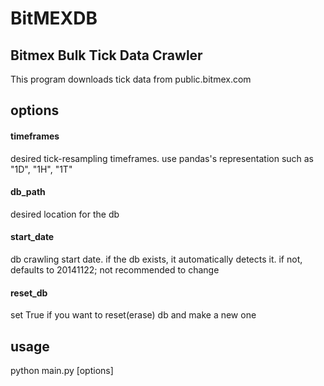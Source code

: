 # BitMEXDB

## Bitmex Bulk Tick Data Crawler
This program downloads tick data from public.bitmex.com

## options
#### timeframes
desired tick-resampling timeframes. use pandas's representation such as "1D", "1H", "1T"  
#### db_path
desired location for the db  
#### start_date
db crawling start date. if the db exists, it automatically detects it. if not, defaults to 20141122; 
not recommended to change  
#### reset_db
set True if you want to reset(erase) db and make a new one

## usage
python main.py [options]
